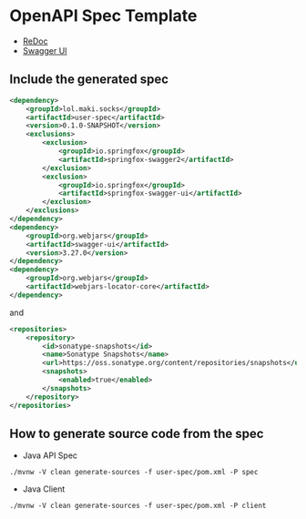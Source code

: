 # OpenAPI Spec Template

* [ReDoc](https://redocly.github.io/redoc/?url=https://raw.githubusercontent.com/making/spring-sockshop/master/user-spec/openapi/doc.yml)
* [Swagger UI](https://petstore.swagger.io/?url=https://raw.githubusercontent.com/making/spring-sockshop/master/user-spec/openapi/doc.yml)

## Include the generated spec

```xml
<dependency>
    <groupId>lol.maki.socks</groupId>
    <artifactId>user-spec</artifactId>
    <version>0.1.0-SNAPSHOT</version>
    <exclusions>
        <exclusion>
            <groupId>io.springfox</groupId>
            <artifactId>springfox-swagger2</artifactId>
        </exclusion>
        <exclusion>
            <groupId>io.springfox</groupId>
            <artifactId>springfox-swagger-ui</artifactId>
        </exclusion>
    </exclusions>
</dependency>
<dependency>
    <groupId>org.webjars</groupId>
    <artifactId>swagger-ui</artifactId>
    <version>3.27.0</version>
</dependency>
<dependency>
    <groupId>org.webjars</groupId>
    <artifactId>webjars-locator-core</artifactId>
</dependency>
```

and

```xml
<repositories>
    <repository>
        <id>sonatype-snapshots</id>
        <name>Sonatype Snapshots</name>
        <url>https://oss.sonatype.org/content/repositories/snapshots</url>
        <snapshots>
            <enabled>true</enabled>
        </snapshots>
    </repository>
</repositories>
```

## How to generate source code from the spec


* Java API Spec

```
./mvnw -V clean generate-sources -f user-spec/pom.xml -P spec
```

* Java Client

```
./mvnw -V clean generate-sources -f user-spec/pom.xml -P client
```
